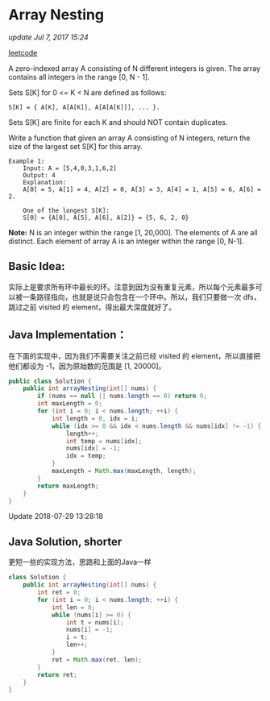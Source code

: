 # Array Nesting

_update Jul 7, 2017 15:24_

[leetcode](https://leetcode.com/problems/array-nesting/#/description)

A zero-indexed array A consisting of N different integers is given. The array contains all integers in the range \[0, N - 1\].

Sets S\[K\] for 0 &lt;= K &lt; N are defined as follows:

```text
S[K] = { A[K], A[A[K]], A[A[A[K]]], ... }.
```

Sets S\[K\] are finite for each K and should NOT contain duplicates.

Write a function that given an array A consisting of N integers, return the size of the largest set S\[K\] for this array.

```text
Example 1:
    Input: A = [5,4,0,3,1,6,2]
    Output: 4
    Explanation:
    A[0] = 5, A[1] = 4, A[2] = 0, A[3] = 3, A[4] = 1, A[5] = 6, A[6] = 2.

    One of the longest S[K]:
    S[0] = {A[0], A[5], A[6], A[2]} = {5, 6, 2, 0}
```

**Note:** N is an integer within the range \[1, 20,000\]. The elements of A are all distinct. Each element of array A is an integer within the range \[0, N-1\].

## Basic Idea:

实际上是要求所有环中最长的环。注意到因为没有重复元素，所以每个元素最多可以被一条路径指向，也就是说只会包含在一个环中。所以，我们只要做一次 dfs，跳过之前 visited 的 element，得出最大深度就好了。

## Java Implementation：

在下面的实现中，因为我们不需要关注之前已经 visited 的 element，所以直接把他们都设为 -1，因为原始数的范围是 \[1, 20000\]。

```java
public class Solution {
    public int arrayNesting(int[] nums) {
        if (nums == null || nums.length == 0) return 0;
        int maxLength = 0;
        for (int i = 0; i < nums.length; ++i) {
            int length = 0, idx = i;
            while (idx >= 0 && idx < nums.length && nums[idx] != -1) {
                length++;
                int temp = nums[idx];
                nums[idx] = -1;
                idx = temp;
            }
            maxLength = Math.max(maxLength, length);
        }
        return maxLength;
    }
}
```

Update 2018-07-29 13:28:18

## Java Solution, shorter

更短一些的实现方法，思路和上面的Java一样

```java
class Solution {
    public int arrayNesting(int[] nums) {
        int ret = 0;
        for (int i = 0; i < nums.length; ++i) {
            int len = 0;
            while (nums[i] >= 0) {
                int t = nums[i];
                nums[i] = -1;
                i = t;
                len++;
            }
            ret = Math.max(ret, len);
        }
        return ret;
    }
}
```

